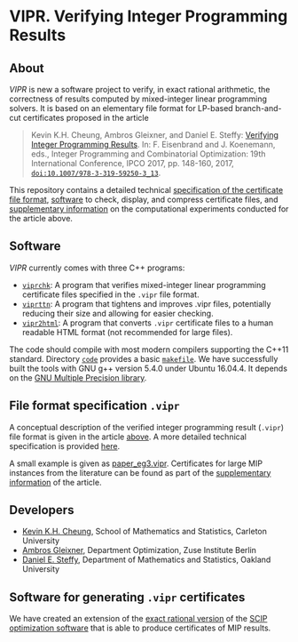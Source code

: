 # VIPR. Verifying Integer Programming Results

## About

*VIPR* is new a software project to verify, in exact rational arithmetic, the correctness of results computed by mixed-integer linear programming solvers.  It is based on an elementary file format for LP-based branch-and-cut certificates proposed in the article

> Kevin K.H. Cheung, Ambros Gleixner, and Daniel E. Steffy: [Verifying Integer Programming Results](http://dx.doi.org/10.1007/978-3-319-59250-3_13). In: F. Eisenbrand and J. Koenemann, eds., Integer Programming and Combinatorial Optimization: 19th International Conference, IPCO 2017, pp. 148-160, 2017, [`doi:10.1007/978-3-319-59250-3_13`](http://dx.doi.org/10.1007/978-3-319-59250-3_13).

This repository contains a detailed technical [specification of the certificate file format](http://rawgit.com/ambros-gleixner/VIPR/master/cert_spec_v1_0.html), [software](code/) to check, display, and compress certificate files, and [supplementary information](experiments/) on the computational experiments conducted for the article above.


## Software

*VIPR* currently comes with three C++ programs:
- [`viprchk`](code/viprchk.cpp): A program that verifies mixed-integer linear programming certificate files specified in the `.vipr` file format.
- [`viprttn`](code/viprchk.cpp): A program that tightens and improves .vipr files, potentially reducing their size and allowing for easier checking.
- [`vipr2html`](code/viprchk.cpp): A program that converts `.vipr` certificate files to a human readable HTML format (not recommended for large files).

The code should compile with most modern compilers supporting the C++11 standard.  Directory [`code`](code/) provides a basic [`makefile`](code/makefile).  We have successfully built the tools with GNU g++ version 5.4.0 under Ubuntu 16.04.4.  It depends on the [GNU Multiple Precision library](https://gmplib.org/).


## File format specification `.vipr`

A conceptual description of the verified integer programming result (`.vipr`) file format is given in the article [above](http://nbn-resolving.de/urn:nbn:de:0297-zib-61044).  A more detailed technical specification is provided [here](http://rawgit.com/ambros-gleixner/VIPR/master/cert_spec_v1_0.html).

A small example is given as [paper_eg3.vipr](code/paper_eg3.vipr).  Certificates for large MIP instances from the literature can be found as part of the [supplementary information](experiments/) of the article.


## Developers

- [Kevin K.H. Cheung](https://carleton.ca/math/people/kevin-cheung/), School of Mathematics and Statistics, Carleton University
- [Ambros Gleixner](http://www.zib.de/gleixner), Department Optimization, Zuse Institute Berlin
- [Daniel E. Steffy](https://files.oakland.edu/users/steffy/web/), Department of Mathematics and Statistics, Oakland University


## Software for generating `.vipr` certificates

We have created an extension of the [exact rational version](http://scip.zib.de/#exact) of the [SCIP optimization software](http://scip.zib.de) that is able to produce certificates of MIP results.
